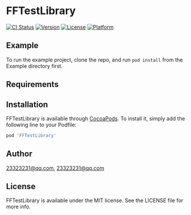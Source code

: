 # FFTestLibrary

[![CI Status](http://img.shields.io/travis/23323231@qq.com/FFTestLibrary.svg?style=flat)](https://travis-ci.org/23323231@qq.com/FFTestLibrary)
[![Version](https://img.shields.io/cocoapods/v/FFTestLibrary.svg?style=flat)](http://cocoapods.org/pods/FFTestLibrary)
[![License](https://img.shields.io/cocoapods/l/FFTestLibrary.svg?style=flat)](http://cocoapods.org/pods/FFTestLibrary)
[![Platform](https://img.shields.io/cocoapods/p/FFTestLibrary.svg?style=flat)](http://cocoapods.org/pods/FFTestLibrary)

## Example

To run the example project, clone the repo, and run `pod install` from the Example directory first.

## Requirements

## Installation

FFTestLibrary is available through [CocoaPods](http://cocoapods.org). To install
it, simply add the following line to your Podfile:

```ruby
pod 'FFTestLibrary'
```

## Author

23323231@qq.com, 23323231@qq.com

## License

FFTestLibrary is available under the MIT license. See the LICENSE file for more info.
